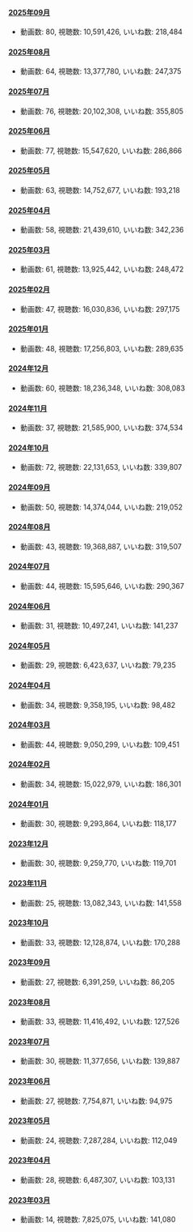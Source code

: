 #### [2025年09月](videos/202509 "wikilink")

-   動画数: 80, 視聴数: 10,591,426, いいね数: 218,484

#### [2025年08月](videos/202508 "wikilink")

-   動画数: 64, 視聴数: 13,377,780, いいね数: 247,375

#### [2025年07月](videos/202507 "wikilink")

-   動画数: 76, 視聴数: 20,102,308, いいね数: 355,805

#### [2025年06月](videos/202506 "wikilink")

-   動画数: 77, 視聴数: 15,547,620, いいね数: 286,866

#### [2025年05月](videos/202505 "wikilink")

-   動画数: 63, 視聴数: 14,752,677, いいね数: 193,218

#### [2025年04月](videos/202504 "wikilink")

-   動画数: 58, 視聴数: 21,439,610, いいね数: 342,236

#### [2025年03月](videos/202503 "wikilink")

-   動画数: 61, 視聴数: 13,925,442, いいね数: 248,472

#### [2025年02月](videos/202502 "wikilink")

-   動画数: 47, 視聴数: 16,030,836, いいね数: 297,175

#### [2025年01月](videos/202501 "wikilink")

-   動画数: 48, 視聴数: 17,256,803, いいね数: 289,635

#### [2024年12月](videos/202412 "wikilink")

-   動画数: 60, 視聴数: 18,236,348, いいね数: 308,083

#### [2024年11月](videos/202411 "wikilink")

-   動画数: 37, 視聴数: 21,585,900, いいね数: 374,534

#### [2024年10月](videos/202410 "wikilink")

-   動画数: 72, 視聴数: 22,131,653, いいね数: 339,807

#### [2024年09月](videos/202409 "wikilink")

-   動画数: 50, 視聴数: 14,374,044, いいね数: 219,052

#### [2024年08月](videos/202408 "wikilink")

-   動画数: 43, 視聴数: 19,368,887, いいね数: 319,507

#### [2024年07月](videos/202407 "wikilink")

-   動画数: 44, 視聴数: 15,595,646, いいね数: 290,367

#### [2024年06月](videos/202406 "wikilink")

-   動画数: 31, 視聴数: 10,497,241, いいね数: 141,237

#### [2024年05月](videos/202405 "wikilink")

-   動画数: 29, 視聴数: 6,423,637, いいね数: 79,235

#### [2024年04月](videos/202404 "wikilink")

-   動画数: 34, 視聴数: 9,358,195, いいね数: 98,482

#### [2024年03月](videos/202403 "wikilink")

-   動画数: 44, 視聴数: 9,050,299, いいね数: 109,451

#### [2024年02月](videos/202402 "wikilink")

-   動画数: 34, 視聴数: 15,022,979, いいね数: 186,301

#### [2024年01月](videos/202401 "wikilink")

-   動画数: 30, 視聴数: 9,293,864, いいね数: 118,177

#### [2023年12月](videos/202312 "wikilink")

-   動画数: 30, 視聴数: 9,259,770, いいね数: 119,701

#### [2023年11月](videos/202311 "wikilink")

-   動画数: 25, 視聴数: 13,082,343, いいね数: 141,558

#### [2023年10月](videos/202310 "wikilink")

-   動画数: 33, 視聴数: 12,128,874, いいね数: 170,288

#### [2023年09月](videos/202309 "wikilink")

-   動画数: 27, 視聴数: 6,391,259, いいね数: 86,205

#### [2023年08月](videos/202308 "wikilink")

-   動画数: 33, 視聴数: 11,416,492, いいね数: 127,526

#### [2023年07月](videos/202307 "wikilink")

-   動画数: 30, 視聴数: 11,377,656, いいね数: 139,887

#### [2023年06月](videos/202306 "wikilink")

-   動画数: 27, 視聴数: 7,754,871, いいね数: 94,975

#### [2023年05月](videos/202305 "wikilink")

-   動画数: 24, 視聴数: 7,287,284, いいね数: 112,049

#### [2023年04月](videos/202304 "wikilink")

-   動画数: 28, 視聴数: 6,487,307, いいね数: 103,131

#### [2023年03月](videos/202303 "wikilink")

-   動画数: 14, 視聴数: 7,825,075, いいね数: 141,080

